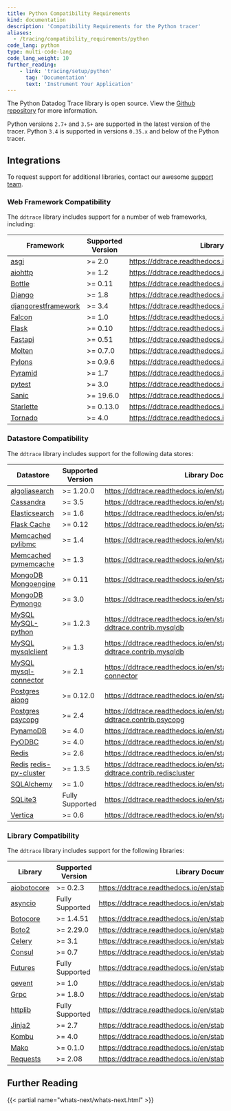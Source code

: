 ```yaml
---
title: Python Compatibility Requirements
kind: documentation
description: 'Compatibility Requirements for the Python tracer'
aliases:
  - /tracing/compatibility_requirements/python
code_lang: python
type: multi-code-lang
code_lang_weight: 10
further_reading:
    - link: 'tracing/setup/python'
      tag: 'Documentation'
      text: 'Instrument Your Application'
---
```


The Python Datadog Trace library is open source. View the [Github repository][1] for more information.

Python versions `2.7+` and `3.5+` are supported in the latest version of the tracer. Python `3.4` is supported in versions `0.35.x` and below of the Python tracer.

## Integrations

To request support for additional libraries, contact our awesome [support team][2].

### Web Framework Compatibility

The `ddtrace` library includes support for a number of web frameworks, including:

| Framework                 | Supported Version | Library Documentation                                              |
| ------------------------- | ----------------- | ------------------------------------------------------------------ |
| [asgi][3]                 | >= 2.0            | https://ddtrace.readthedocs.io/en/stable/integrations.html#asgi    |
| [aiohttp][4]              | >= 1.2            | https://ddtrace.readthedocs.io/en/stable/integrations.html#aiohttp |
| [Bottle][5]               | >= 0.11           | https://ddtrace.readthedocs.io/en/stable/integrations.html#bottle  |
| [Django][6]               | >= 1.8            | https://ddtrace.readthedocs.io/en/stable/integrations.html#django  |
| [djangorestframework][6]  | >= 3.4            | https://ddtrace.readthedocs.io/en/stable/integrations.html#django  |
| [Falcon][7]               | >= 1.0            | https://ddtrace.readthedocs.io/en/stable/integrations.html#falcon  |
| [Flask][8]                | >= 0.10           | https://ddtrace.readthedocs.io/en/stable/integrations.html#flask   |
| [Fastapi][9]             | >= 0.51           | https://ddtrace.readthedocs.io/en/stable/integrations.html#fastapi |
| [Molten][10]               | >= 0.7.0          | https://ddtrace.readthedocs.io/en/stable/integrations.html#molten  |
| [Pylons][11]              | >= 0.9.6          | https://ddtrace.readthedocs.io/en/stable/integrations.html#pylons  |
| [Pyramid][12]             | >= 1.7            | https://ddtrace.readthedocs.io/en/stable/integrations.html#pyramid |
| [pytest][13]              | >= 3.0            | https://ddtrace.readthedocs.io/en/stable/integrations.html#pytest  |
| [Sanic][14]               | >= 19.6.0         | https://ddtrace.readthedocs.io/en/stable/integrations.html#sanic   |
| [Starlette][15]           | >= 0.13.0         | https://ddtrace.readthedocs.io/en/stable/integrations.html#starlette |
| [Tornado][16]             | >= 4.0            | https://ddtrace.readthedocs.io/en/stable/integrations.html#tornado |


### Datastore Compatibility

The `ddtrace` library includes support for the following data stores:

| Datastore                          | Supported Version | Library Documentation                                                                         |
| ---------------------------------- | ----------------- | --------------------------------------------------------------------------------------------- |
| [algoliasearch][17]                | >= 1.20.0         | https://ddtrace.readthedocs.io/en/stable/integrations.html#algoliasearch                       |
| [Cassandra][18]                    | >= 3.5            | https://ddtrace.readthedocs.io/en/stable/integrations.html#cassandra                           |
| [Elasticsearch][19]                | >= 1.6            | https://ddtrace.readthedocs.io/en/stable/integrations.html#elasticsearch                       |
| [Flask Cache][20]                  | >= 0.12           | https://ddtrace.readthedocs.io/en/stable/integrations.html#flask-cache                         |
| [Memcached][21] [pylibmc][22]      | >= 1.4            | https://ddtrace.readthedocs.io/en/stable/integrations.html#pylibmc                             |
| [Memcached][21] [pymemcache][23]   | >= 1.3            | https://ddtrace.readthedocs.io/en/stable/integrations.html#pymemcache                          |
| [MongoDB][24] [Mongoengine][25]    | >= 0.11           | https://ddtrace.readthedocs.io/en/stable/integrations.html#mongoengine                         |
| [MongoDB][24] [Pymongo][26]        | >= 3.0            | https://ddtrace.readthedocs.io/en/stable/integrations.html#pymongo                             |
| [MySQL][27] [MySQL-python][28]     | >= 1.2.3          | https://ddtrace.readthedocs.io/en/stable/integrations.html#module-ddtrace.contrib.mysqldb      |
| [MySQL][27] [mysqlclient][29]      | >= 1.3            | https://ddtrace.readthedocs.io/en/stable/integrations.html#module-ddtrace.contrib.mysqldb      |
| [MySQL][27] [mysql-connector][30]  | >= 2.1            | https://ddtrace.readthedocs.io/en/stable/integrations.html#mysql-connector                     |
| [Postgres][31] [aiopg][32]         | >= 0.12.0         | https://ddtrace.readthedocs.io/en/stable/integrations.html#aiopg                               |
| [Postgres][31] [psycopg][33]       | >= 2.4            | https://ddtrace.readthedocs.io/en/stable/integrations.html#module-ddtrace.contrib.psycopg      |
| [PynamoDB][34]                     | >= 4.0            | https://ddtrace.readthedocs.io/en/stable/integrations.html#pynamodb                               |
| [PyODBC][35]                       | >= 4.0            | https://ddtrace.readthedocs.io/en/stable/integrations.html#pyodbc                               |
| [Redis][36]                        | >= 2.6            | https://ddtrace.readthedocs.io/en/stable/integrations.html#redis                               |
| [Redis][36] [redis-py-cluster][37] | >= 1.3.5          | https://ddtrace.readthedocs.io/en/stable/integrations.html#module-ddtrace.contrib.rediscluster |
| [SQLAlchemy][38]                   | >= 1.0            | https://ddtrace.readthedocs.io/en/stable/integrations.html#sqlalchemy                          |
| [SQLite3][39]                      | Fully Supported   | https://ddtrace.readthedocs.io/en/stable/integrations.html#sqlite                              |
| [Vertica][40]                      | >= 0.6            | https://ddtrace.readthedocs.io/en/stable/integrations.html#vertica                             |


### Library Compatibility

The `ddtrace` library includes support for the following libraries:

| Library           | Supported Version | Library Documentation                                                    |
| ----------------- | ----------------- | ------------------------------------------------------------------------ |
| [aiobotocore][41] | >= 0.2.3          | https://ddtrace.readthedocs.io/en/stable/integrations.html#aiobotocore |
| [asyncio][42]     | Fully Supported   | https://ddtrace.readthedocs.io/en/stable/integrations.html#asyncio     |
| [Botocore][43]    | >= 1.4.51         | https://ddtrace.readthedocs.io/en/stable/integrations.html#botocore    |
| [Boto2][44]       | >= 2.29.0         | https://ddtrace.readthedocs.io/en/stable/integrations.html#boto2       |
| [Celery][45]      | >= 3.1            | https://ddtrace.readthedocs.io/en/stable/integrations.html#celery      |
| [Consul][46]      | >= 0.7            | https://ddtrace.readthedocs.io/en/stable/integrations.html#consul     |
| [Futures][47]     | Fully Supported   | https://ddtrace.readthedocs.io/en/stable/integrations.html#futures     |
| [gevent][48]      | >= 1.0            | https://ddtrace.readthedocs.io/en/stable/integrations.html#gevent      |
| [Grpc][49]        | >= 1.8.0          | https://ddtrace.readthedocs.io/en/stable/integrations.html#grpc        |
| [httplib][50]     | Fully Supported   | https://ddtrace.readthedocs.io/en/stable/integrations.html#httplib     |
| [Jinja2][51]      | >= 2.7            | https://ddtrace.readthedocs.io/en/stable/integrations.html#jinja2      |
| [Kombu][52]       | >= 4.0            | https://ddtrace.readthedocs.io/en/stable/integrations.html#kombu       |
| [Mako][53]        | >= 0.1.0          | https://ddtrace.readthedocs.io/en/stable/integrations.html#mako        |
| [Requests][54]    | >= 2.08           | https://ddtrace.readthedocs.io/en/stable/integrations.html#requests    |


## Further Reading

{{< partial name="whats-next/whats-next.html" >}}

[1]: https://github.com/DataDog/dd-trace-py
[2]: /help
[3]: http://asgi.readthedocs.io/
[4]: https://aiohttp.readthedocs.io
[5]: https://bottlepy.org
[6]: https://www.djangoproject.com
[7]: https://falconframework.org
[8]: http://flask.pocoo.org
[9]: https://fastapi.tiangolo.com/
[10]: https://moltenframework.com
[11]: http://pylonsproject.org
[12]: https://trypyramid.com
[13]: https://docs.pytest.org/en/stable/
[14]: https://sanic.readthedocs.io/en/latest/
[15]: https://www.starlette.io/
[16]: http://www.tornadoweb.org
[17]: https://www.algolia.com/doc/
[18]: https://cassandra.apache.org
[19]: https://www.elastic.co/products/elasticsearch
[20]: https://pythonhosted.org/Flask-Cache
[21]: https://memcached.org
[22]: http://sendapatch.se/projects/pylibmc
[23]: https://pymemcache.readthedocs.io
[24]: https://www.mongodb.com/what-is-mongodb
[25]: http://mongoengine.org
[26]: https://api.mongodb.com/python/current
[27]: https://www.mysql.com
[28]: https://pypi.org/project/MySQL-python
[29]: https://pypi.org/project/mysqlclient
[30]: https://dev.mysql.com/doc/connector-python/en/
[31]: https://www.postgresql.org
[32]: https://aiopg.readthedocs.io
[33]: http://initd.org/psycopg
[34]: https://pynamodb.readthedocs.io/en/latest/
[35]: https://pypi.org/project/pyodbc/
[36]: https://redis.io
[37]: https://redis-py-cluster.readthedocs.io
[38]: https://www.sqlalchemy.org
[39]: https://www.sqlite.org
[40]: https://www.vertica.com
[41]: https://pypi.org/project/aiobotocore/
[42]: https://docs.python.org/3/library/asyncio.html
[43]: https://pypi.org/project/botocore/
[44]: http://docs.pythonboto.org/en/latest
[45]: http://www.celeryproject.org
[46]: https://python-consul.readthedocs.io/en/latest/
[47]: https://docs.python.org/3/library/concurrent.futures.html
[48]: http://www.gevent.org
[49]: https://grpc.io
[50]: https://docs.python.org/2/library/httplib.html
[51]: http://jinja.pocoo.org
[52]: https://kombu.readthedocs.io/en/latest
[53]: https://www.makotemplates.org
[54]: https://requests.readthedocs.io/en/master/

